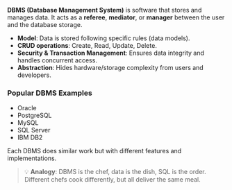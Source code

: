 **DBMS (Database Management System)** is software that stores and manages data. It acts as a **referee**, **mediator**, or **manager** between the user and the database storage.

- **Model**: Data is stored following specific rules (data models).
- **CRUD operations**: Create, Read, Update, Delete.
- **Security & Transaction Management**: Ensures data integrity and handles concurrent access.
- **Abstraction**: Hides hardware/storage complexity from users and developers.

### Popular DBMS Examples

- Oracle
- PostgreSQL
- MySQL
- SQL Server
- IBM DB2

Each DBMS does similar work but with different features and implementations.

> 💡 **Analogy**: DBMS is the chef, data is the dish, SQL is the order.  
> Different chefs cook differently, but all deliver the same meal.
